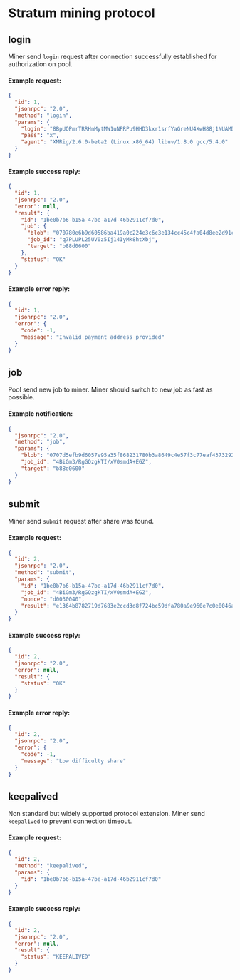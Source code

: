# Stratum mining protocol
## login

Miner send `login` request after connection successfully established for authorization on pool.

#### Example request:
```json
{
  "id": 1,
  "jsonrpc": "2.0",
  "method": "login",
  "params": {
    "login": "8BpUQPmrTRRHnMytMW1uNPRPu9HHD3kxr1srfYaGreNU4XwH88j1NUAMDBVZyUMqPfVz2jaMs8pao8Ddoo6TSfkwTzbxK3x",
    "pass": "x",
    "agent": "XMRig/2.6.0-beta2 (Linux x86_64) libuv/1.8.0 gcc/5.4.0"
  }
}
```

#### Example success reply:
```json
{
  "id": 1,
  "jsonrpc": "2.0",
  "error": null,
  "result": {
    "id": "1be0b7b6-b15a-47be-a17d-46b2911cf7d0",
    "job": {
      "blob": "070780e6b9d60586ba419a0c224e3c6c3e134cc45c4fa04d8ee2d91c2595463c57eef0a4f0796c000000002fcc4d62fa6c77e76c30017c768be5c61d83ec9d3a085d524ba8053ecc3224660d",
      "job_id": "q7PLUPL25UV0z5Ij14IyMk8htXbj",
      "target": "b88d0600"
    },
    "status": "OK"
  }
}
```

#### Example error reply:
```json
{
  "id": 1,
  "jsonrpc": "2.0",
  "error": {
    "code": -1,
    "message": "Invalid payment address provided"
  }
}
```

## job
Pool send new job to miner. Miner should switch to new job as fast as possible.

#### Example notification:
```json
{
  "jsonrpc": "2.0",
  "method": "job",
  "params": {
    "blob": "0707d5efb9d6057e95a35f868231780b3a8649c4e57f3c77eaf437329243eef0b9f4b6987d05b900000000cae7754cb85a0ad8eebf3e0bf55f3ec5e754a1d6b05d46e5c358f907dbcbb72b01",
    "job_id": "4BiGm3/RgGQzgkTI/xV0smdA+EGZ",
    "target": "b88d0600"
  }
}
```

## submit
Miner send `submit` request after share was found.

#### Example request:
```json
{
  "id": 2,
  "jsonrpc": "2.0",
  "method": "submit",
  "params": {
    "id": "1be0b7b6-b15a-47be-a17d-46b2911cf7d0",
    "job_id": "4BiGm3/RgGQzgkTI/xV0smdA+EGZ",
    "nonce": "d0030040",
    "result": "e1364b8782719d7683e2ccd3d8f724bc59dfa780a9e960e7c0e0046acdb40100"
  }
}
```

#### Example success reply:
```json
{
  "id": 2,
  "jsonrpc": "2.0",
  "error": null,
  "result": {
    "status": "OK"
  }
}
```

#### Example error reply:
```json
{
  "id": 2,
  "jsonrpc": "2.0",
  "error": {
    "code": -1,
    "message": "Low difficulty share"
  }
}
```

## keepalived
Non standard but widely supported protocol extension. Miner send `keepalived` to prevent connection timeout.
#### Example request:
```json
{
  "id": 2,
  "method": "keepalived",
  "params": {
    "id": "1be0b7b6-b15a-47be-a17d-46b2911cf7d0"
  }
}
```

#### Example success reply:
```json
{
  "id": 2,
  "jsonrpc": "2.0",
  "error": null,
  "result": {
    "status": "KEEPALIVED"
  }
}
```
